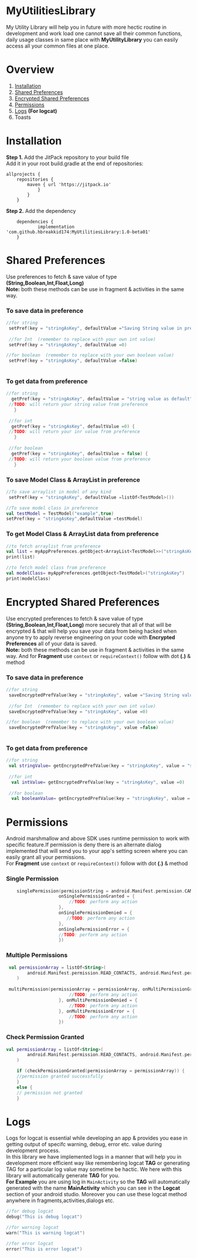 # MyUtilitiesLibrary
My Utility Library will help you in future with more hectic routine in development and work load one cannot save all their common functions, daily usage classes in same place with **MyUtilityLibrary** you can easily access all your common files at one place.

# Overview
1. [Installation](#Installation)
2. [Shared Preferences](#Shared-Preferences)
3. [Encrypted Shared Preferences](#Encrypted-Shared-Preferences)
4. [Permissions](#Permissions)
5. [Logs](#Logs) **(For logcat)**
6. Toasts

# Installation

**Step 1.** Add the JitPack repository to your build file <br/>
Add it in your root build.gradle at the end of repositories:
```
allprojects {
	repositories {
		maven { url 'https://jitpack.io' 
		    }
		}
	}
```
	
**Step 2.** Add the dependency
```
	dependencies {
	        implementation 'com.github.hbreakkid174:MyUtilitiesLibrary:1.0-beta01'
	}
```

# Shared Preferences
Use preferences to fetch & save value of type **(String,Boolean,Int,Float,Long)** <br/>
**Note:** both these methods can be use in fragment & activities in the same way.<br/>
### To save data in preference
```kotlin
//for string
 setPref(key = "stringAsKey", defaultValue ="Saving String value in preference") 
 
 //for Int  (remember to replace with your own int value)
 setPref(key = "stringAsKey", defaultValue =0) 

//for boolean  (remember to replace with your own boolean value)
 setPref(key = "stringAsKey", defaultValue =false) 
 
```
### To get data from preference
```kotlin
//for string
  getPref(key = "stringAsKey", defaultValue = "string value as default") {
 //TODO: will return your string value from preference
   }
   
 //for int
  getPref(key = "stringAsKey", defaultValue =0) {
 //TODO: will return your inr value from preference
   }
 
 //for boolean
  getPref(key = "stringAsKey", defaultValue = false) {
 //TODO: will return your boolean value from preference
   }
```
### To save Model Class & ArrayList in preference
```kotlin
//To save arraylist in model of any kind
 setPref(key = "stringAsKey", defaultValue =listOf<TestModel>())

//To save model class in preference
val testModel = TestModel("example",true)
setPref(key = "stringAsKey",defaultValue =testModel)
```
### To get Model Class & ArrayList data from preference
```kotlin
//to fetch arraylist from preference
val list = myAppPreferences.getObject<ArrayList<TestModel>>("stringAsKey")
print(list)

//to fetch model class from preference
val modelClass= myAppPreferences.getObject<TestModel>("stringAsKey")
print(modelClass)
```

# Encrypted Shared Preferences
Use encrypted preferences to fetch & save value of type **(String,Boolean,Int,Float,Long)** more securely that all of that will be encrypted & that will help you save your data from being hacked when anyone try to apply reverse engineering on your code with **Encrypted Preferences** all of your data is saved.<br/>
**Note:** both these methods can be use in fragment & activities in the same way. And for **Fragment** use ``` context ``` or ``` requireContext() ``` follow with dot **(.)** & method<br/>
### To save data in preference
```kotlin
//for string
 saveEncryptedPrefValue(key = "stringAsKey", value ="Saving String value in preference") 
 
 //for Int  (remember to replace with your own int value)
 saveEncryptedPrefValue(key = "stringAsKey", value =0) 

//for boolean  (remember to replace with your own boolean value)
 saveEncryptedPrefValue(key = "stringAsKey", value =false) 
 
```
### To get data from preference
```kotlin
//for string
 val stringValue= getEncryptedPrefValue(key = "stringAsKey", value = "string value as default")
   
 //for int
  val intValue= getEncryptedPrefValue(key = "stringAsKey", value =0)
 
 //for boolean
  val booleanValue= getEncryptedPrefValue(key = "stringAsKey", value = false)
```

# Permissions
Android marshmallow and above SDK uses runtime permission to work with specific feature.If permission is deny there is an alternate dialog implemented that will send you to your app's setting screen where you can easily grant all your permissions. <br/>
For **Fragment** use ``` context ``` or ``` requireContext() ``` follow with dot **(.)** & method<br/>

### Single Permission
```kotlin
    singlePermission(permissionString = android.Manifest.permission.CAMERA,
                    onSinglePermissionGranted = {
                        //TODO: perform any action
                    },
                    onSinglePermissionDenied = {
                       //TODO: perform any action
                    },
                    onSinglePermissionError = {
                    //TODO: perform any action
                    })
```	    
### Multiple Permissions
```kotlin
 val permissionArray = listOf<String>(
        android.Manifest.permission.READ_CONTACTS, android.Manifest.permission.READ_EXTERNAL_STORAGE
    )
    
 multiPermission(permissionArray = permissionArray, onMultiPermissionGranted = {
                        //TODO: perform any action
                    }, onMultiPermissionDenied = {
                        //TODO: perform any action
                    }, onMultiPermissionError = {
                        //TODO: perform any action
                    })
```
### Check Permission Granted
```kotlin
val permissionArray = listOf<String>(
        android.Manifest.permission.READ_CONTACTS, android.Manifest.permission.READ_EXTERNAL_STORAGE
    )

    if (checkPermissionGranted(permissionArray = permissionArray)) {
    //permission granted successfully
    }
    else {
    // permission not granted
    }
```

# Logs
Logs for logcat is essential while developing an app & provides you ease in getting output of specifc warning, debug, error etc. value during development process. <br/>
In this library we have implemented logs in a manner that will help you in development more efficient way like remembering logcat **TAG** or generating TAG for a particular log value may sometime be hactic. We here with this library will automatically generate **TAG** for you. <br/>
**For Example** you are using log in ``` MainActivity ``` so the **TAG** will automatically generated with the name **MainActivity** which you can see in the **Logcat** section of your android studio. Moreover you can use these logcat method anywhere in fragments,activities,dialogs etc.

``` kotlin
//for debug logcat
debug("This is debug logcat")

//for warning logcat
warn("This is warning logcat")

//for error logcat
error("This is error logcat")
```
